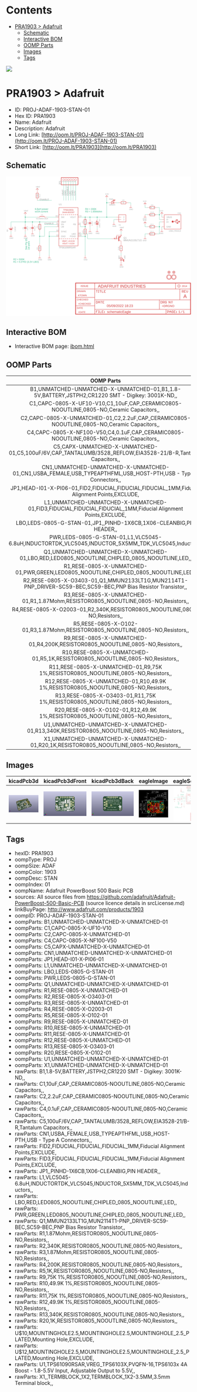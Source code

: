 



Contents
========

* [PRA1903 > Adafruit](#pra1903--adafruit)
	* [Schematic](#schematic)
	* [Interactive BOM](#interactive-bom)
	* [OOMP Parts](#oomp-parts)
	* [Images](#images)
	* [Tags](#tags)
  
![][im]
# PRA1903 > Adafruit

- ID: PROJ-ADAF-1903-STAN-01
- Hex ID: PRA1903
- Name: Adafruit
- Description: Adafruit
- Long Link: [http://oom.lt/PROJ-ADAF-1903-STAN-01](http://oom.lt/PROJ-ADAF-1903-STAN-01)
- Short Link: [http://oom.lt/PRA1903](http://oom.lt/PRA1903)

## Schematic
  
[![schem](eagleSchemImage.png)](eagleSchemImage.png)
## Interactive BOM

- Interactive BOM page: [ibom.html](https://htmlpreview.github.io/?https://github.com/oomlout/oomlout_OOMP_projects/blob/main/PROJ-ADAF-1903-STAN-01/kicad/bom/ibom.html)

## OOMP Parts
  

|OOMP Parts|
| :---: |
|B1,UNMATCHED-UNMATCHED-X-UNMATCHED-01,B1,1.8-5V,BATTERY,JSTPH2,CR1220 SMT - Digikey: 3001K-ND,,|
|C1,CAPC-0805-X-UF10-V10,C1,10uF,CAP_CERAMIC0805-NOOUTLINE,0805-NO,Ceramic Capacitors,,|
|C2,CAPC-0805-X-UNMATCHED-01,C2,2.2uF,CAP_CERAMIC0805-NOOUTLINE,0805-NO,Ceramic Capacitors,,|
|C4,CAPC-0805-X-NF100-V50,C4,0.1uF,CAP_CERAMIC0805-NOOUTLINE,0805-NO,Ceramic Capacitors,,|
|C5,CAPX-UNMATCHED-X-UNMATCHED-01,C5,100uF/6V,CAP_TANTALUMB/3528_REFLOW,EIA3528-21/B-R,Tantalum Capacitors,,|
|CN1,UNMATCHED-UNMATCHED-X-UNMATCHED-01,CN1,USBA_FEMALE,USB_TYPEAPTHFML,USB_HOST-PTH,USB - Type A Connectors,,|
|JP1,HEAD-I01-X-PI06-01,FID2,FIDUCIAL,FIDUCIAL,FIDUCIAL_1MM,Fiducial Alignment Points,EXCLUDE,|
|L1,UNMATCHED-UNMATCHED-X-UNMATCHED-01,FID3,FIDUCIAL,FIDUCIAL,FIDUCIAL_1MM,Fiducial Alignment Points,EXCLUDE,|
|LBO,LEDS-0805-G-STAN-01,JP1,,PINHD-1X6CB,1X06-CLEANBIG,PIN HEADER,,|
|PWR,LEDS-0805-G-STAN-01,L1,VLC5045-6.8uH,INDUCTORTDK_VLC5045,INDUCTOR_5X5MM_TDK_VLC5045,Inductors,,|
|Q1,UNMATCHED-UNMATCHED-X-UNMATCHED-01,LBO,RED,LED0805_NOOUTLINE,CHIPLED_0805_NOOUTLINE,LED,,|
|R1,RESE-0805-X-UNMATCHED-01,PWR,GREEN,LED0805_NOOUTLINE,CHIPLED_0805_NOOUTLINE,LED,,|
|R2,RESE-0805-X-O3403-01,Q1,MMUN2133LT1G,MUN2114T1-PNP_DRIVER-SC59-BEC,SC59-BEC,PNP Bias Resistor Transistor,,|
|R3,RESE-0805-X-UNMATCHED-01,R1,1.87Mohm,RESISTOR0805_NOOUTLINE,0805-NO,Resistors,,|
|R4,RESE-0805-X-O2003-01,R2,340K,RESISTOR0805_NOOUTLINE,0805-NO,Resistors,,|
|R5,RESE-0805-X-O102-01,R3,1.87Mohm,RESISTOR0805_NOOUTLINE,0805-NO,Resistors,,|
|R9,RESE-0805-X-UNMATCHED-01,R4,200K,RESISTOR0805_NOOUTLINE,0805-NO,Resistors,,|
|R10,RESE-0805-X-UNMATCHED-01,R5,1K,RESISTOR0805_NOOUTLINE,0805-NO,Resistors,,|
|R11,RESE-0805-X-UNMATCHED-01,R9,75K 1%,RESISTOR0805_NOOUTLINE,0805-NO,Resistors,,|
|R12,RESE-0805-X-UNMATCHED-01,R10,49.9K 1%,RESISTOR0805_NOOUTLINE,0805-NO,Resistors,,|
|R13,RESE-0805-X-O3403-01,R11,75K 1%,RESISTOR0805_NOOUTLINE,0805-NO,Resistors,,|
|R20,RESE-0805-X-O102-01,R12,49.9K 1%,RESISTOR0805_NOOUTLINE,0805-NO,Resistors,,|
|U1,UNMATCHED-UNMATCHED-X-UNMATCHED-01,R13,340K,RESISTOR0805_NOOUTLINE,0805-NO,Resistors,,|
|X1,UNMATCHED-UNMATCHED-X-UNMATCHED-01,R20,1K,RESISTOR0805_NOOUTLINE,0805-NO,Resistors,,|

## Images
  
  

|kicadPcb3d|kicadPcb3dFront|kicadPcb3dBack|eagleImage|eagleSchemImage|
| :---: | :---: | :---: | :---: | :---: |
|[![kicadPcb3d](kicadPcb3d_140.png)](kicadPcb3d.png)|[![kicadPcb3dFront](kicadPcb3dFront_140.png)](kicadPcb3dFront.png)|[![kicadPcb3dBack](kicadPcb3dBack_140.png)](kicadPcb3dBack.png)|[![eagleImage](eagleImage_140.png)](eagleImage.png)|[![eagleSchemImage](eagleSchemImage_140.png)](eagleSchemImage.png)|

## Tags

- hexID: PRA1903
- oompType: PROJ
- oompSize: ADAF
- oompColor: 1903
- oompDesc: STAN
- oompIndex: 01
- oompName: Adafruit PowerBoost 500 Basic PCB
- sources: All source files from https://github.com/adafruit/Adafruit-PowerBoost-500-Basic-PCB (source licence details in srcLicense.md)
- linkBuyPage: http://www.adafruit.com/products/1903
- oompID: PROJ-ADAF-1903-STAN-01
- oompParts: B1,UNMATCHED-UNMATCHED-X-UNMATCHED-01
- oompParts: C1,CAPC-0805-X-UF10-V10
- oompParts: C2,CAPC-0805-X-UNMATCHED-01
- oompParts: C4,CAPC-0805-X-NF100-V50
- oompParts: C5,CAPX-UNMATCHED-X-UNMATCHED-01
- oompParts: CN1,UNMATCHED-UNMATCHED-X-UNMATCHED-01
- oompParts: JP1,HEAD-I01-X-PI06-01
- oompParts: L1,UNMATCHED-UNMATCHED-X-UNMATCHED-01
- oompParts: LBO,LEDS-0805-G-STAN-01
- oompParts: PWR,LEDS-0805-G-STAN-01
- oompParts: Q1,UNMATCHED-UNMATCHED-X-UNMATCHED-01
- oompParts: R1,RESE-0805-X-UNMATCHED-01
- oompParts: R2,RESE-0805-X-O3403-01
- oompParts: R3,RESE-0805-X-UNMATCHED-01
- oompParts: R4,RESE-0805-X-O2003-01
- oompParts: R5,RESE-0805-X-O102-01
- oompParts: R9,RESE-0805-X-UNMATCHED-01
- oompParts: R10,RESE-0805-X-UNMATCHED-01
- oompParts: R11,RESE-0805-X-UNMATCHED-01
- oompParts: R12,RESE-0805-X-UNMATCHED-01
- oompParts: R13,RESE-0805-X-O3403-01
- oompParts: R20,RESE-0805-X-O102-01
- oompParts: U1,UNMATCHED-UNMATCHED-X-UNMATCHED-01
- oompParts: X1,UNMATCHED-UNMATCHED-X-UNMATCHED-01
- rawParts: B1,1.8-5V,BATTERY,JSTPH2,CR1220 SMT - Digikey: 3001K-ND,,
- rawParts: C1,10uF,CAP_CERAMIC0805-NOOUTLINE,0805-NO,Ceramic Capacitors,,
- rawParts: C2,2.2uF,CAP_CERAMIC0805-NOOUTLINE,0805-NO,Ceramic Capacitors,,
- rawParts: C4,0.1uF,CAP_CERAMIC0805-NOOUTLINE,0805-NO,Ceramic Capacitors,,
- rawParts: C5,100uF/6V,CAP_TANTALUMB/3528_REFLOW,EIA3528-21/B-R,Tantalum Capacitors,,
- rawParts: CN1,USBA_FEMALE,USB_TYPEAPTHFML,USB_HOST-PTH,USB - Type A Connectors,,
- rawParts: FID2,FIDUCIAL,FIDUCIAL,FIDUCIAL_1MM,Fiducial Alignment Points,EXCLUDE,
- rawParts: FID3,FIDUCIAL,FIDUCIAL,FIDUCIAL_1MM,Fiducial Alignment Points,EXCLUDE,
- rawParts: JP1,,PINHD-1X6CB,1X06-CLEANBIG,PIN HEADER,,
- rawParts: L1,VLC5045-6.8uH,INDUCTORTDK_VLC5045,INDUCTOR_5X5MM_TDK_VLC5045,Inductors,,
- rawParts: LBO,RED,LED0805_NOOUTLINE,CHIPLED_0805_NOOUTLINE,LED,,
- rawParts: PWR,GREEN,LED0805_NOOUTLINE,CHIPLED_0805_NOOUTLINE,LED,,
- rawParts: Q1,MMUN2133LT1G,MUN2114T1-PNP_DRIVER-SC59-BEC,SC59-BEC,PNP Bias Resistor Transistor,,
- rawParts: R1,1.87Mohm,RESISTOR0805_NOOUTLINE,0805-NO,Resistors,,
- rawParts: R2,340K,RESISTOR0805_NOOUTLINE,0805-NO,Resistors,,
- rawParts: R3,1.87Mohm,RESISTOR0805_NOOUTLINE,0805-NO,Resistors,,
- rawParts: R4,200K,RESISTOR0805_NOOUTLINE,0805-NO,Resistors,,
- rawParts: R5,1K,RESISTOR0805_NOOUTLINE,0805-NO,Resistors,,
- rawParts: R9,75K 1%,RESISTOR0805_NOOUTLINE,0805-NO,Resistors,,
- rawParts: R10,49.9K 1%,RESISTOR0805_NOOUTLINE,0805-NO,Resistors,,
- rawParts: R11,75K 1%,RESISTOR0805_NOOUTLINE,0805-NO,Resistors,,
- rawParts: R12,49.9K 1%,RESISTOR0805_NOOUTLINE,0805-NO,Resistors,,
- rawParts: R13,340K,RESISTOR0805_NOOUTLINE,0805-NO,Resistors,,
- rawParts: R20,1K,RESISTOR0805_NOOUTLINE,0805-NO,Resistors,,
- rawParts: U$10,MOUNTINGHOLE2.5,MOUNTINGHOLE2.5,MOUNTINGHOLE_2.5_PLATED,Mounting Hole,EXCLUDE,
- rawParts: U$12,MOUNTINGHOLE2.5,MOUNTINGHOLE2.5,MOUNTINGHOLE_2.5_PLATED,Mounting Hole,EXCLUDE,
- rawParts: U1,TPS61090RSAR,VREG_TPS6103X,PVQFN-16,TPS6103x 4A Boost - 1.8-5.5V Input, Adjustable Output to 5.5V,,
- rawParts: X1,,TERMBLOCK_1X2,TERMBLOCK_1X2-3.5MM,3.5mm Terminal block,,



[im]: kicadPcb3d_450.png
